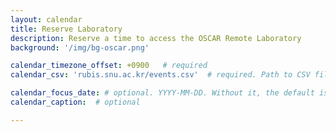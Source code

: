 ```yaml
---
layout: calendar
title: Reserve Laboratory
description: Reserve a time to access the OSCAR Remote Laboratory
background: '/img/bg-oscar.png'

calendar_timezone_offset: +0900   # required
calendar_csv: 'rubis.snu.ac.kr/events.csv'  # required. Path to CSV file from base url

calendar_focus_date: # optional. YYYY-MM-DD. Without it, the default is today
calendar_caption:  # optional

---
```

